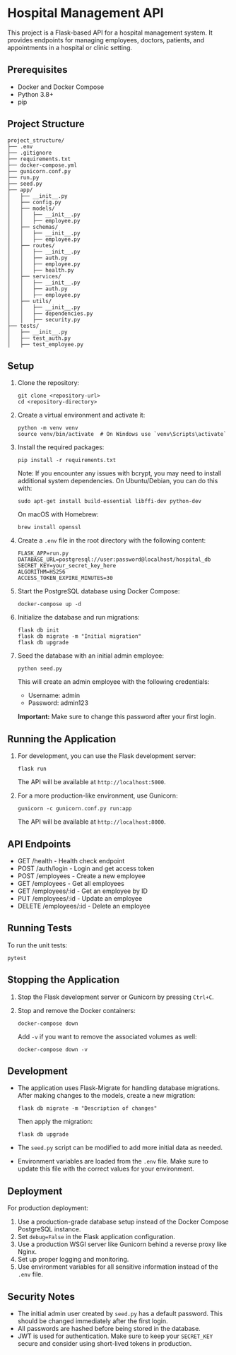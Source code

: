 # Hospital Management API

This project is a Flask-based API for a hospital management system. It provides endpoints for managing employees, doctors, patients, and appointments in a hospital or clinic setting.

## Prerequisites

- Docker and Docker Compose
- Python 3.8+
- pip

## Project Structure

```
project_structure/
├── .env
├── .gitignore
├── requirements.txt
├── docker-compose.yml
├── gunicorn.conf.py
├── run.py
├── seed.py
├── app/
│   ├── __init__.py
│   ├── config.py
│   ├── models/
│   │   ├── __init__.py
│   │   ├── employee.py
│   ├── schemas/
│   │   ├── __init__.py
│   │   ├── employee.py
│   ├── routes/
│   │   ├── __init__.py
│   │   ├── auth.py
│   │   ├── employee.py
│   │   ├── health.py
│   ├── services/
│   │   ├── __init__.py
│   │   ├── auth.py
│   │   ├── employee.py
│   ├── utils/
│   │   ├── __init__.py
│   │   ├── dependencies.py
│   │   ├── security.py
├── tests/
│   ├── __init__.py
│   ├── test_auth.py
│   ├── test_employee.py
```

## Setup

1. Clone the repository:

   ```
   git clone <repository-url>
   cd <repository-directory>
   ```

2. Create a virtual environment and activate it:

   ```
   python -m venv venv
   source venv/bin/activate  # On Windows use `venv\Scripts\activate`
   ```

3. Install the required packages:

   ```
   pip install -r requirements.txt
   ```

   Note: If you encounter any issues with bcrypt, you may need to install additional system dependencies. On Ubuntu/Debian, you can do this with:

   ```
   sudo apt-get install build-essential libffi-dev python-dev
   ```

   On macOS with Homebrew:

   ```
   brew install openssl
   ```

4. Create a `.env` file in the root directory with the following content:

   ```
   FLASK_APP=run.py
   DATABASE_URL=postgresql://user:password@localhost/hospital_db
   SECRET_KEY=your_secret_key_here
   ALGORITHM=HS256
   ACCESS_TOKEN_EXPIRE_MINUTES=30
   ```

5. Start the PostgreSQL database using Docker Compose:

   ```
   docker-compose up -d
   ```

6. Initialize the database and run migrations:

   ```
   flask db init
   flask db migrate -m "Initial migration"
   flask db upgrade
   ```

7. Seed the database with an initial admin employee:

   ```
   python seed.py
   ```

   This will create an admin employee with the following credentials:

   - Username: admin
   - Password: admin123

   **Important:** Make sure to change this password after your first login.

## Running the Application

1. For development, you can use the Flask development server:

   ```
   flask run
   ```

   The API will be available at `http://localhost:5000`.

2. For a more production-like environment, use Gunicorn:

   ```
   gunicorn -c gunicorn.conf.py run:app
   ```

   The API will be available at `http://localhost:8000`.

## API Endpoints

- GET /health - Health check endpoint
- POST /auth/login - Login and get access token
- POST /employees - Create a new employee
- GET /employees - Get all employees
- GET /employees/:id - Get an employee by ID
- PUT /employees/:id - Update an employee
- DELETE /employees/:id - Delete an employee

## Running Tests

To run the unit tests:

```
pytest
```

## Stopping the Application

1. Stop the Flask development server or Gunicorn by pressing `Ctrl+C`.

2. Stop and remove the Docker containers:

   ```
   docker-compose down
   ```

   Add `-v` if you want to remove the associated volumes as well:

   ```
   docker-compose down -v
   ```

## Development

- The application uses Flask-Migrate for handling database migrations. After making changes to the models, create a new migration:

  ```
  flask db migrate -m "Description of changes"
  ```

  Then apply the migration:

  ```
  flask db upgrade
  ```

- The `seed.py` script can be modified to add more initial data as needed.

- Environment variables are loaded from the `.env` file. Make sure to update this file with the correct values for your environment.

## Deployment

For production deployment:

1. Use a production-grade database setup instead of the Docker Compose PostgreSQL instance.
2. Set `debug=False` in the Flask application configuration.
3. Use a production WSGI server like Gunicorn behind a reverse proxy like Nginx.
4. Set up proper logging and monitoring.
5. Use environment variables for all sensitive information instead of the `.env` file.

## Security Notes

- The initial admin user created by `seed.py` has a default password. This should be changed immediately after the first login.
- All passwords are hashed before being stored in the database.
- JWT is used for authentication. Make sure to keep your `SECRET_KEY` secure and consider using short-lived tokens in production.

